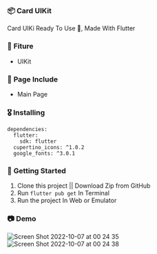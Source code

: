 ### 📦 **Card UIKit**

Card UIKi Ready To Use 🚀, 
Made With Flutter

### 🎁 **Fiture**
- UIKit

### 📄 **Page Include**
- Main Page

### 🎖  **Installing**
```
dependencies:
  flutter:
    sdk: flutter
  cupertino_icons: ^1.0.2
  google_fonts: ^3.0.1
```

### 🚀 **Getting Started**
1. Clone this project || Download Zip from GitHub
2. Run `flutter pub get` In Terminal
3. Run the project In Web or Emulator

### 📷 **Demo**

![Screen Shot 2022-10-07 at 00 24 35](https://user-images.githubusercontent.com/68719199/194380831-1f7e666a-39bd-406a-a919-602b2b5d2868.png)
![Screen Shot 2022-10-07 at 00 24 38](https://user-images.githubusercontent.com/68719199/194380840-0942ed55-34cb-472c-8d2b-680987b9979f.png)







    
